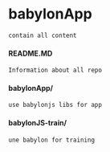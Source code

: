 # babylonApp
    contain all content
#### README.MD
    Information about all repo
#### babylonApp/
    use babylonjs libs for app
#### babylonJS-train/
    une babylon for training
